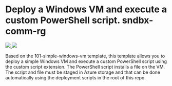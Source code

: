 # Deploy a Windows VM and execute a custom PowerShell script. sndbx-comm-rg

<a href="https://portal.azure.com/#create/Microsoft.Template/uri/https%3A%2F%2Fraw.githubusercontent.com%2FSupraconductor%2Fmyazuretemplates%2Fmaster%2Fdsvm%2Ftemplate.json" target="_blank">
    <img src="http://azuredeploy.net/deploybutton.png"/>
</a>
<a href="http://armviz.io/#/?load=https%3A%2F%2Fraw.githubusercontent.com%2FSupraconductor%2Fmyazuretemplates%2Fmaster%2Fdsvm%2Ftemplate.json" target="_blank">
    <img src="http://armviz.io/visualizebutton.png"/>
</a>

Based on the 101-simple-windows-vm template, this template allows you to deploy a simple Windows VM and execute a custom PowerShell script using the custom script extension. The PowerShell script installs a file on the VM.  The script and file must be staged in Azure storage and that can be done automatically using the deployment scripts in the root of this repo.


